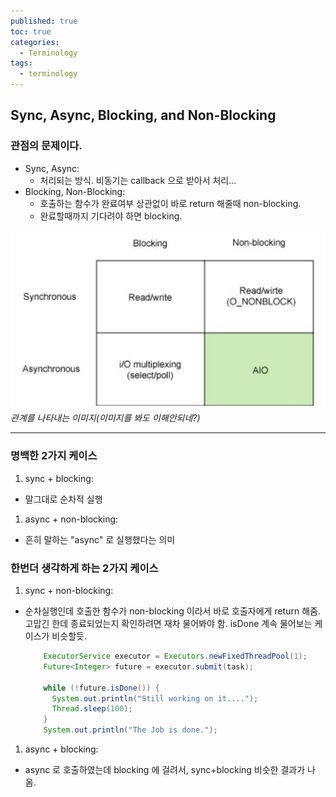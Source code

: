 ```yaml
---
published: true
toc: true
categories:
  - Terminology
tags:
  - terminology
---
```

## Sync, Async, Blocking, and Non-Blocking

### 관점의 문제이다.

- Sync, Async:
  - 처리되는 방식. 비동기는 callback 으로 받아서 처리...
- Blocking, Non-Blocking:
  - 호출하는 함수가 완료여부 상관없이 바로 return 해줄때 non-blocking.
  - 완료할때까지 기다려야 하면 blocking.



![관계를 나타내는 이미지](/assets/images/2020/2020-12-30/2020-12-30-sync-async-blocking-non-blocking-1.jpg)  
_관계를 나타내는 이미지(이미지를 봐도 이해안되네?)_

---

### 명백한 2가지 케이스
1. sync + blocking:
  - 말그대로 순차적 실행
1. async + non-blocking: 
  - 흔히 말하는 "async" 로 실행했다는 의미

### 한번더 생각하게 하는 2가지 케이스
1. sync + non-blocking:
  - 순차실행인데 호출한 함수가 non-blocking 이라서 바로 호출자에게 return 해줌. 고맙긴 한데 종료되었는지 확인하려면 재차 물어봐야 함. isDone 계속 물어보는 케이스가 비슷할듯.
  
    ```java
        ExecutorService executor = Executors.newFixedThreadPool(1);
        Future<Integer> future = executor.submit(task);
    
        while (!future.isDone()) {
          System.out.println("Still working on it....");
          Thread.sleep(100);
        }
        System.out.println("The Job is done.");		
    ```

1. async + blocking: 
  - async 로 호출하였는데 blocking 에 걸려서, sync+blocking 비슷한 결과가 나옴.
